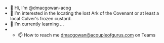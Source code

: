 - 👋 Hi, I’m @dmacgowan-acog
- 👀 I’m interested in the locating the lost Ark of the Covenant or at least a local Culver's frozen custard.
- 🌱 I’m currently learning ...
- - 📫 How to reach me dmacgowan@acoupleofgurus.com on Teams
<!---
dmacgowan-acog/dmacgowan-acog is a ✨ special ✨ repository because its `README.md` (this file) appears on your GitHub profile.
You can click the Preview link to take a look at your changes.
--->
